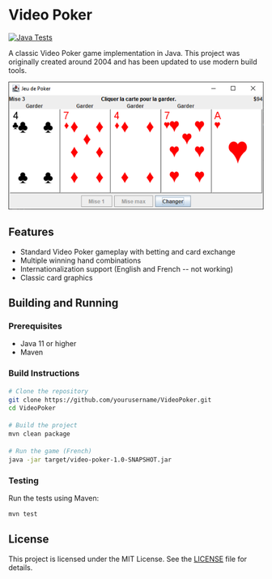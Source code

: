 # Video Poker

[![Java Tests](https://github.com/yourusername/VideoPoker/actions/workflows/maven-test.yml/badge.svg)](https://github.com/yourusername/VideoPoker/actions/workflows/maven-test.yml)

A classic Video Poker game implementation in Java. This project was originally created around 2004 and has been updated to use modern build tools.

![Video Poker Screenshot](screenshot.png)

## Features

- Standard Video Poker gameplay with betting and card exchange
- Multiple winning hand combinations
- Internationalization support (English and French -- not working)
- Classic card graphics

## Building and Running

### Prerequisites

- Java 11 or higher
- Maven

### Build Instructions

```bash
# Clone the repository
git clone https://github.com/yourusername/VideoPoker.git
cd VideoPoker

# Build the project
mvn clean package

# Run the game (French)
java -jar target/video-poker-1.0-SNAPSHOT.jar
```

### Testing

Run the tests using Maven:

```bash
mvn test
```

## License
This project is licensed under the MIT License. See the [LICENSE](LICENSE) file for details.


